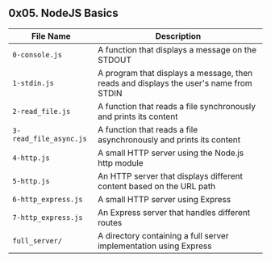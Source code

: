 ## 0x05. NodeJS Basics

| File Name | Description     |
| ------------ | ------------    |
| `0-console.js` | A function that displays a message on the STDOUT |
| `1-stdin.js` | A program that displays a message, then reads and displays the user's name from STDIN |
| `2-read_file.js` | A function that reads a file synchronously and prints its content |
| `3-read_file_async.js` | A function that reads a file asynchronously and prints its content |
| `4-http.js` | A small HTTP server using the Node.js http module |
| `5-http.js` | An HTTP server that displays different content based on the URL path |
| `6-http_express.js` | A small HTTP server using Express |
| `7-http_express.js` | An Express server that handles different routes |
| `full_server/` | A directory containing a full server implementation using Express |

